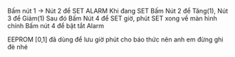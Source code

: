 Bấm nút 1 -> Nút 2 để SET ALARM
Khi đang SET Bấm Nút 2 để Tăng(1), Nút 3 để Giảm(1)
             Sau đó Bấm Nút 4 để SET giờ, phút
SET xong về màn hình chính Bấm nút 4 để bật tắt Alarm

EEPROM [0,1] đã dùng để lưu giờ phút cho báo thức nên anh em đừng ghi đè nhé 
